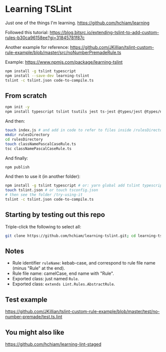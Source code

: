# Learning TSLint

Just one of the things I'm learning. <https://github.com/hchiam/learning>

Followed this tutorial: <https://blog.bitsrc.io/extending-tslint-to-add-custom-rules-b30ca96158ee?gi=31845781f87c>

Another example for reference: <https://github.com/JKillian/tslint-custom-rule-example/blob/master/src/noNumberPremadeRule.ts>

Example: <https://www.npmjs.com/package/learning-tslint>

```bash
npm install -g tslint typescript
npm install --save-dev learning-tslint
tslint -c tslint.json code-to-compile.ts
```

## From scratch

```bash
npm init -y
npm install typescript tslint tsutils jest ts-jest @types/jest @types/node
```

And then:

```bash
touch index.js # and add in code to refer to files inside /rulesDirectory
mkdir rulesDirectory
cd rulesDirectory
touch classNamePascalCaseRule.ts
tsc classNamePascalCaseRule.ts
```

And finally:

```bash
npm publish
```

And then to use it (in another folder):

```bash
npm install -g tslint typescript # or: yarn global add tslint typescript
touch tslint.json # or touch tsconfig.json
# then see the folder /try-using-it
tslint -c tslint.json code-to-compile.ts
```

## Starting by testing out this repo

Triple-click the following to select all:

```bash
git clone https://github.com/hchiam/learning-tslint.git; cd learning-tslint; npm install;
```

## Notes

- Rule identifier `ruleName`: kebab-case, and correspond to rule file name (minus "Rule" at the end).
- Rule file name: camelCase, end name with "Rule".
- Exported class: just named `Rule`.
- Exported class: `extends Lint.Rules.AbstractRule`.

## Test example

<https://github.com/JKillian/tslint-custom-rule-example/blob/master/test/no-number-premade/test.ts.lint>

## You might also like

https://github.com/hchiam/learning-lint-staged
